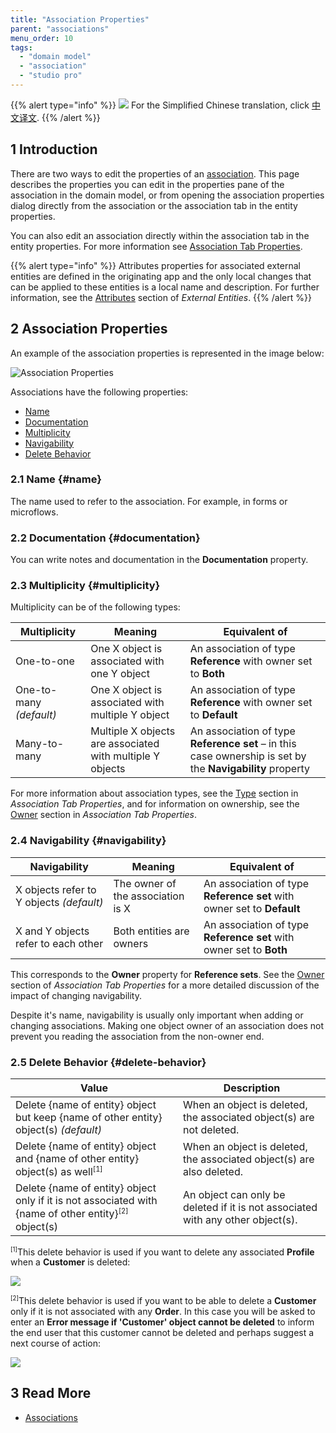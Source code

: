 ```yaml
---
title: "Association Properties"
parent: "associations"
menu_order: 10
tags:
  - "domain model"
  - "association"
  - "studio pro"
---
```


{{% alert type="info" %}}
<img src="attachments/chinese-translation/china.png" style="display: inline-block; margin: 0" /> For the Simplified Chinese translation, click [中文译文](https://cdn.mendix.tencent-cloud.com/documentation/refguide8/association-properties.pdf).
{{% /alert %}}

## 1 Introduction

There are two ways to edit the properties of an [association](associations). This page describes the properties you can edit in the properties pane of the association in the domain model, or from opening the association properties dialog directly from the association or the association tab in the entity properties.

You can also edit an association directly within the association tab in the entity properties. For more information see [Association Tab Properties](association-member-properties).

{{% alert type="info" %}}
Attributes properties for associated external entities are defined in the originating app and the only local changes that can be applied to these entities is a local name and description. For further information, see the [Attributes](external-entities#attributes) section of *External Entities*.
{{% /alert %}}

## 2 Association Properties

An example of the association properties is represented in the image below:

![Association Properties](attachments/associations/association-properties.png)

Associations have the following properties:

* [Name](#name)
* [Documentation](#documentation)
* [Multiplicity](#multiplicity)
* [Navigability](#navigability)
* [Delete Behavior](#delete-behavior)

### 2.1 Name {#name}

The name used to refer to the association. For example, in forms or microflows.

### 2.2 Documentation {#documentation}

You can write notes and documentation in the **Documentation** property.

### 2.3 Multiplicity {#multiplicity}

Multiplicity can be of the following types:

| Multiplicity            | Meaning                                                   | Equivalent of                                                                                             |
| ----------------------- | --------------------------------------------------------- | --------------------------------------------------------------------------------------------------------- |
| One-to-one              | One X object is associated with one Y object              | An association of type **Reference** with owner set to **Both**                                           |
| One-to-many *(default)* | One X object is associated with multiple Y object         | An association of type **Reference** with owner set to **Default**                                        |
| Many-to-many            | Multiple X objects are associated with multiple Y objects | An association of type **Reference set** – in this case ownership is set by the **Navigability** property |

For more information about association types, see the [Type](association-member-properties#type) section in *Association Tab Properties*, and for information on ownership, see the [Owner](association-member-properties#owner) section in *Association Tab Properties*.

### 2.4 Navigability {#navigability}

| Navigability                             | Meaning                           | Equivalent of                                                          |
| ---------------------------------------- | --------------------------------- | ---------------------------------------------------------------------- |
| X objects refer to Y objects *(default)* | The owner of the association is X | An association of type **Reference set** with owner set to **Default** |
| X and Y objects refer to each other      | Both entities are owners          | An association of type **Reference set** with owner set to **Both**    |

This corresponds to the **Owner** property for **Reference sets**. See the [Owner](association-member-properties#owner) section of *Association Tab Properties* for a more detailed discussion of the impact of changing navigability.

Despite it's name, navigability is usually only important when adding or changing associations. Making one object owner of an association does not prevent you reading the association from the non-owner end.

### 2.5 Delete Behavior {#delete-behavior}

| Value                                                                                                                          | Description                                                                     |
| ------------------------------------------------------------------------------------------------------------------------------ | ------------------------------------------------------------------------------- |
| Delete {name of entity} object but keep {name of other entity} object(s) *(default)*                                           | When an object is deleted, the associated object(s) are not deleted.            |
| Delete {name of entity} object and {name of other entity} object(s) as well<sup><small>[1]</small></sup>                       | When an object is deleted, the associated object(s) are also deleted.           |
| Delete {name of entity} object only if it is not associated with {name of other entity}<sup><small>[2]</small></sup> object(s) | An object can only be deleted if it is not associated with any other object(s). |

<sup><small>[1]</small></sup>This delete behavior is used if you want to delete any associated **Profile** when a **Customer** is deleted:

![](attachments/associations/association-delete-both.png)

<sup><small>[2]</small></sup>This delete behavior is used if you want to be able to delete a **Customer** only if it is not associated with any **Order**. In this case you will be asked to enter an **Error message if 'Customer' object cannot be deleted** to inform the end user that this customer cannot be deleted and perhaps suggest a next course of action:

![](attachments/associations/association-prevent-delete.png)

## 3 Read More

* [Associations](associations)

